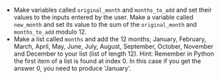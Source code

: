 - Make variables called `original_month` and `months_to_add` and set their values to the inputs entered by the user. Make a variable called `new_month` and set its value to the sum of the `original_month` and `months_to_add` modulo 12.
- Make a list called `months` and add the 12 months; January, February, March, April, May, June, July, August, September, October, November and December to your list (list of length 12). Hint: Remember in Python the first item of a list is found at index 0. In this case if you get the answer 0, you need to produce 'January'.
